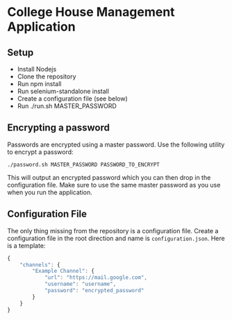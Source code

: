 # College House Management Application

## Setup
* Install Nodejs
* Clone the repository
* Run npm install
* Run selenium-standalone install
* Create a configuration file (see below)
* Run ./run.sh MASTER_PASSWORD

## Encrypting a password
Passwords are encrypted using a master password. Use the following utility to
encrypt a password:
```
./password.sh MASTER_PASSWORD PASSWORD_TO_ENCRYPT
```
This will output an encrypted password which you can then drop in the configuration file. Make sure to use the same master password as you use when you run the application.

## Configuration File
The only thing missing from the repository is a configuration file. Create a configuration file in the root direction and name is `configuration.json`. Here is a template:
```javascript
{
	"channels": {
		"Example Channel": {
			"url": "https://mail.google.com",
			"username": "username",
			"password": "encrypted_password"
		}
	}
}
```